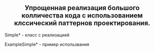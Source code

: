 <center><h2>Упрощенная реализация большого колличества кода с использованием клссический паттернов проектирования.</h2></center>
<p>Simple* - класс с реализацией</p>
<p>ExampleSimple* - пример использвания</p>
